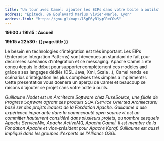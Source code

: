 ```yaml
---
title: "Un tour avec Camel: ajouter les EIPs dans votre boite a outils"
address: "Epitech, 86 Boulevard Marius Vivier-Merle, Lyon"
address-link: "https://goo.gl/maps/A5gE6yB1ygGReCQw5"
---
```


**19h00 à 19h15 : Accueil**

**19h15 à 22h30 : {{ page.title }}**

Le besoin en technologies d'intégration est très important.  Les EIPs (Enterprise Integration Patterns) sont devenues un standard de fait pour décrire les scénarios d'intégration et de messaging. Apache Camel a été conçu depuis le début pour supporter complètement ces modèles and grâce a ses langages dédiés (DSL Java, Xml, Scala ..), Camel rends les scénarios d'intégration les plus complexes très simples a implémenter. Cette présentation vous donnera un aperçu de Camel et beaucoup de raisons d'ajouter ce projet dans votre boîte à outils.

*Guillaume Nodet est un Architecte Software chez FuseSource, une filiale de Progress Software offrant des produits SOA (Service Oriented Architecture) basé sur des projets leaders de la Fondation Apache. Guillaume a une expérience importante dans la communauté open source et est un committer hautement considéré dans plusieurs projets, au nombre desquels Apache ServiceMix, Apache ActiveMQ, Apache Camel. Il est membre de la Fondation Apache et vice-président pour Apache Karaf. Guillaume est aussi impliqué dans les groupes d'experts de l'Alliance OSGi.*
